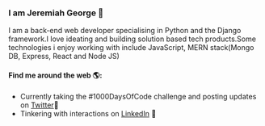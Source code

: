 ### I am Jeremiah George 👋
I am a back-end web developer specialising in Python and the Django framework.I love ideating and building solution based tech products.Some technologies i enjoy working with include JavaScript, MERN stack(Mongo DB, Express, React and Node JS)

#### Find me around the web 🌎: 
- Currently taking the #1000DaysOfCode challenge and posting updates on <a href="https://twitter.com/ajilopapa">Twitter</a>💼
- Tinkering with interactions on <a href="https://www.linkedin.com/in/jeremiah-george-870323152/"> LinkedIn</a> 🏓

